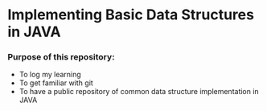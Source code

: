 # Implementing Basic Data Structures in JAVA

### Purpose of this repository:
- To log my learning
- To get familiar with git
- To have a public repository of common data structure implementation in JAVA
